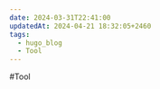 ```yaml
---
date: 2024-03-31T22:41:00
updatedAt: 2024-04-21 18:32:05+2460
tags:
  - hugo_blog
  - Tool
---
```

#Tool 